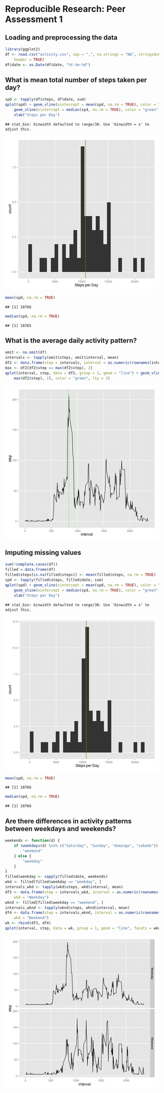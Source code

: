 # Reproducible Research: Peer Assessment 1


## Loading and preprocessing the data

```r
library(ggplot2)
df <- read.csv("activity.csv", sep = ",", na.strings = "NA", stringsAsFactors = FALSE, 
    header = TRUE)
df$date <- as.Date(df$date, "%Y-%m-%d")
```


## What is mean total number of steps taken per day?

```r
spd <- tapply(df$steps, df$date, sum)
qplot(spd) + geom_vline(xintercept = mean(spd, na.rm = TRUE), color = "red") + 
    geom_vline(xintercept = median(spd, na.rm = TRUE), color = "green", lty = 2) + 
    xlab("Steps per Day")
```

```
## stat_bin: binwidth defaulted to range/30. Use 'binwidth = x' to adjust this.
```

![plot of chunk stepsperday](figure/stepsperday.png) 


```r
mean(spd, na.rm = TRUE)
```

```
## [1] 10766
```


```r
median(spd, na.rm = TRUE)
```

```
## [1] 10765
```


## What is the average daily activity pattern?

```r
omit <- na.omit(df)
intervals <- tapply(omit$steps, omit$interval, mean)
df2 <- data.frame(step = intervals, interval = as.numeric(rownames(intervals)))
max <- df2[df2$step == max(df2$step), 2]
qplot(interval, step, data = df2, group = 1, geom = "line") + geom_vline(xintercept = df2[df2$step == 
    max(df2$step), 2], color = "green", lty = 2)
```

![plot of chunk activity](figure/activity.png) 


## Imputing missing values

```r
sum(!complete.cases(df))
filled = data.frame(df)
filled$steps[is.na(filled$steps)] <- mean(filled$steps, na.rm = TRUE)
spd <- tapply(filled$steps, filled$date, sum)
qplot(spd) + geom_vline(xintercept = mean(spd, na.rm = TRUE), color = "red") + 
    geom_vline(xintercept = median(spd, na.rm = TRUE), color = "green", lty = 2) + 
    xlab("Steps per Day")
```

```
## stat_bin: binwidth defaulted to range/30. Use 'binwidth = x' to adjust this.
```

![plot of chunk missing](figure/missing.png) 


```r
mean(spd, na.rm = TRUE)
```

```
## [1] 10766
```


```r
median(spd, na.rm = TRUE)
```

```
## [1] 10766
```


## Are there differences in activity patterns between weekdays and weekends?

```r
weekends <- function(d) {
    if (weekdays(d) %in% c("Saturday", "Sunday", "domingo", "sabado")) {
        "weekend"
    } else {
        "weekday"
    }
}
filled$weekday <- sapply(filled$date, weekends)
wkd <- filled[filled$weekday == "weekday", ]
intervals_wkd <- tapply(wkd$steps, wkd$interval, mean)
df3 <- data.frame(step = intervals_wkd, interval = as.numeric(rownames(intervals_wkd)), 
    wkd = "Weekday")
wknd <- filled[filled$weekday == "weekend", ]
intervals_wknd <- tapply(wknd$steps, wknd$interval, mean)
df4 <- data.frame(step = intervals_wknd, interval = as.numeric(rownames(intervals_wknd)), 
    wkd = "Weekend")
wk <- rbind(df3, df4)
qplot(interval, step, data = wk, group = 1, geom = "line", facets = wkd ~ .)
```

![plot of chunk weekends](figure/weekends.png) 

